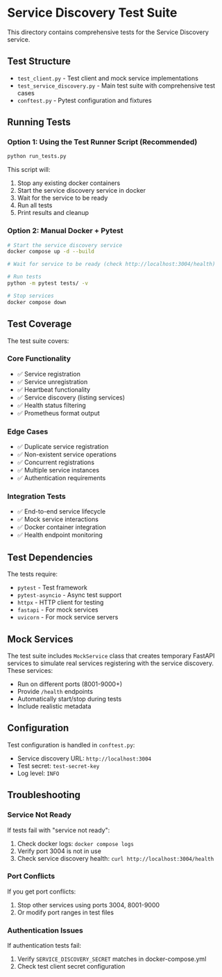 # Service Discovery Test Suite

This directory contains comprehensive tests for the Service Discovery service.

## Test Structure

- `test_client.py` - Test client and mock service implementations
- `test_service_discovery.py` - Main test suite with comprehensive test cases
- `conftest.py` - Pytest configuration and fixtures

## Running Tests

### Option 1: Using the Test Runner Script (Recommended)

```bash
python run_tests.py
```

This script will:
1. Stop any existing docker containers
2. Start the service discovery service in docker
3. Wait for the service to be ready
4. Run all tests
5. Print results and cleanup

### Option 2: Manual Docker + Pytest

```bash
# Start the service discovery service
docker compose up -d --build

# Wait for service to be ready (check http://localhost:3004/health)

# Run tests
python -m pytest tests/ -v

# Stop services
docker compose down
```

## Test Coverage

The test suite covers:

### Core Functionality
- ✅ Service registration
- ✅ Service unregistration  
- ✅ Heartbeat functionality
- ✅ Service discovery (listing services)
- ✅ Health status filtering
- ✅ Prometheus format output

### Edge Cases
- ✅ Duplicate service registration
- ✅ Non-existent service operations
- ✅ Concurrent registrations
- ✅ Multiple service instances
- ✅ Authentication requirements

### Integration Tests
- ✅ End-to-end service lifecycle
- ✅ Mock service interactions
- ✅ Docker container integration
- ✅ Health endpoint monitoring

## Test Dependencies

The tests require:
- `pytest` - Test framework
- `pytest-asyncio` - Async test support
- `httpx` - HTTP client for testing
- `fastapi` - For mock services
- `uvicorn` - For mock service servers

## Mock Services

The test suite includes `MockService` class that creates temporary FastAPI services to simulate real services registering with the service discovery. These services:

- Run on different ports (8001-9000+)
- Provide `/health` endpoints
- Automatically start/stop during tests
- Include realistic metadata

## Configuration

Test configuration is handled in `conftest.py`:
- Service discovery URL: `http://localhost:3004`
- Test secret: `test-secret-key`
- Log level: `INFO`

## Troubleshooting

### Service Not Ready
If tests fail with "service not ready":
1. Check docker logs: `docker compose logs`
2. Verify port 3004 is not in use
3. Check service discovery health: `curl http://localhost:3004/health`

### Port Conflicts
If you get port conflicts:
1. Stop other services using ports 3004, 8001-9000
2. Or modify port ranges in test files

### Authentication Issues
If authentication tests fail:
1. Verify `SERVICE_DISCOVERY_SECRET` matches in docker-compose.yml
2. Check test client secret configuration
